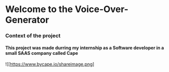# Welcome to the Voice-Over-Generator

### Context of the project 

#### This project was made durring my internship as a Software developer in a small SAAS company called Cape 
![[https://www.bycape.io/shareimage.png]
